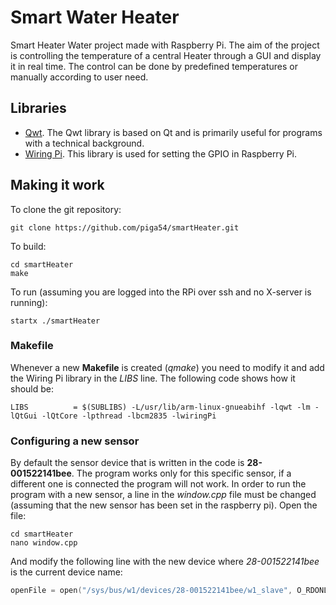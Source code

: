 # Smart Water Heater
Smart Heater Water project made with Raspberry Pi. The aim of the project is controlling the temperature of a central Heater through a GUI and display it in real time. The control can be done by predefined temperatures or manually according to user need.

## Libraries

* [Qwt](http://qwt.sourceforge.net/). The Qwt library is based on Qt and is primarily useful for programs with a technical background.
* [Wiring Pi](http://wiringpi.com/). This library is used for setting the GPIO in Raspberry Pi.

## Making it work

To clone the git repository:

```
git clone https://github.com/piga54/smartHeater.git
```

To build:

```
cd smartHeater
make
```

To run (assuming you are logged into the RPi over ssh and no X-server is running):
```
startx ./smartHeater
```

### Makefile

Whenever a new **Makefile** is created (*qmake*) you need to modify it and add the Wiring Pi library in the *LIBS* line. The following code shows how it should be:

```
LIBS          = $(SUBLIBS) -L/usr/lib/arm-linux-gnueabihf -lqwt -lm -lQtGui -lQtCore -lpthread -lbcm2835 -lwiringPi
```

### Configuring a new sensor

By default the sensor device that is written in the code is **28-001522141bee**. The program works only for this specific sensor, if a different one is connected the program will not work. In order to run the program with a new sensor, a line in the *window.cpp* file must be changed (assuming that the new sensor has been set in the raspberry pi). Open the file:

```
cd smartHeater
nano window.cpp
```

And modify the following line with the new device where *28-001522141bee* is the current device name:

```C++
openFile = open("/sys/bus/w1/devices/28-001522141bee/w1_slave", O_RDONLY);
```


